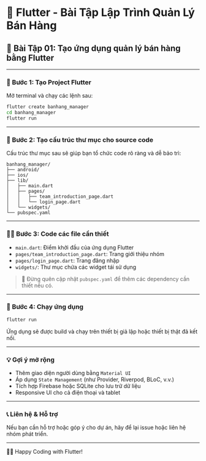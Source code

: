 # 🛒 Flutter - Bài Tập Lập Trình Quản Lý Bán Hàng

## 📘 Bài Tập 01: Tạo ứng dụng quản lý bán hàng bằng Flutter

---

### 🧩 Bước 1: Tạo Project Flutter

Mở terminal và chạy các lệnh sau:

```bash
flutter create banhang_manager
cd banhang_manager
flutter run
```

---

### 📁 Bước 2: Tạo cấu trúc thư mục cho source code

Cấu trúc thư mục sau sẽ giúp bạn tổ chức code rõ ràng và dễ bảo trì:

```
banhang_manager/
├── android/
├── ios/
├── lib/
│   ├── main.dart
│   ├── pages/
│   │   ├── team_introduction_page.dart
│   │   └── login_page.dart
│   └── widgets/
└── pubspec.yaml
```

---

### 🧑‍💻 Bước 3: Code các file cần thiết

- `main.dart`: Điểm khởi đầu của ứng dụng Flutter
- `pages/team_introduction_page.dart`: Trang giới thiệu nhóm
- `pages/login_page.dart`: Trang đăng nhập
- `widgets/`: Thư mục chứa các widget tái sử dụng

> 📌 Đừng quên cập nhật `pubspec.yaml` để thêm các dependency cần thiết nếu có.

---

### 🚀 Bước 4: Chạy ứng dụng

```bash
flutter run
```

Ứng dụng sẽ được build và chạy trên thiết bị giả lập hoặc thiết bị thật đã kết nối.

---

### 💡 Gợi ý mở rộng

- Thêm giao diện người dùng bằng `Material UI`
- Áp dụng `State Management` (như Provider, Riverpod, BLoC, v.v.)
- Tích hợp Firebase hoặc SQLite cho lưu trữ dữ liệu
- Responsive UI cho cả điện thoại và tablet

---

### 📞 Liên hệ & Hỗ trợ

Nếu bạn cần hỗ trợ hoặc góp ý cho dự án, hãy để lại issue hoặc liên hệ nhóm phát triển.

---

🧑‍💻 Happy Coding with Flutter!
